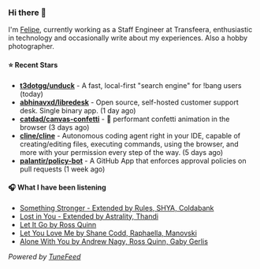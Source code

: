### Hi there 👋

I'm [Felipe](https://felipevm.com), currently working as a Staff Engineer at Transfeera, enthusiastic in technology and occasionally write about my experiences. Also a hobby photographer.

#### ⭐ Recent Stars
- **[t3dotgg/unduck](https://github.com/t3dotgg/unduck)** - A fast, local-first &#34;search engine&#34; for !bang users (today)
- **[abhinavxd/libredesk](https://github.com/abhinavxd/libredesk)** - Open source, self-hosted customer support desk. Single binary app. (1 day ago)
- **[catdad/canvas-confetti](https://github.com/catdad/canvas-confetti)** - 🎉 performant confetti animation in the browser (3 days ago)
- **[cline/cline](https://github.com/cline/cline)** - Autonomous coding agent right in your IDE, capable of creating/editing files, executing commands, using the browser, and more with your permission every step of the way. (5 days ago)
- **[palantir/policy-bot](https://github.com/palantir/policy-bot)** - A GitHub App that enforces approval policies on pull requests (1 week ago)

#### 🎧 What I have been listening
- [Something Stronger - Extended by Rules, SHYA, Coldabank](https://open.spotify.com/track/15kmNeLNr4OoZSDCwbCMQf)
- [Lost in You - Extended by Astrality, Thandi](https://open.spotify.com/track/3kWRqJjonhU0QY5QHiDtrc)
- [Let It Go by Ross Quinn](https://open.spotify.com/track/6vs2JoHlRqH5OmgUNFPrGi)
- [Let You Love Me by Shane Codd, Raphaella, Manovski](https://open.spotify.com/track/6m7zDZsm5DGV64PQUflzKl)
- [Alone With You by Andrew Nagy, Ross Quinn, Gaby Gerlis](https://open.spotify.com/track/61C23J1jduYNQVe69XBupp)

_Powered by [TuneFeed](https://tunefeed.app?ref=github.com)_
